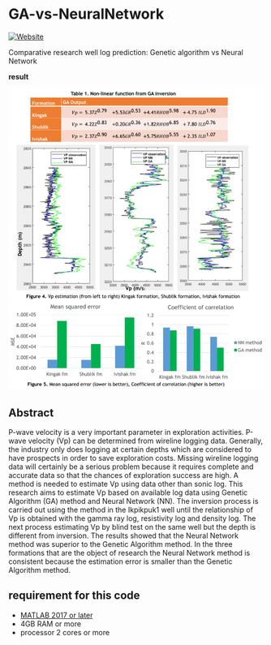 # GA-vs-NeuralNetwork
[![Website](https://img.shields.io/badge/website-visit-brightgreen)](https://firasisme.github.io/)

Comparative research well log prediction: Genetic algorithm vs Neural Network 

**result**

![Image](https://github.com/firasisme/GA-vs-NeuralNetwork/blob/master/GA%20vs%20NN.png)

## Abstract
P-wave velocity is a very important parameter in exploration activities. P-wave velocity (Vp) can be determined from wireline logging data. Generally, the industry only does logging at certain depths which are considered to have prospects in order to save exploration costs. Missing wireline logging data will certainly be a serious problem because it requires complete and accurate data so that the chances of exploration success are high. A method is needed to estimate Vp using data other than sonic log. This research aims to estimate Vp based on available log data using Genetic Algorithm (GA) method and Neural Network (NN). The inversion process is carried out using the method in the Ikpikpuk1 well until the relationship of Vp is obtained with the gamma ray log, resistivity log and density log. The next process estimating Vp by blind test on the same well but the depth is different from inversion. The results showed that the Neural Network method was superior to the Genetic Algorithm method. In the three formations that are the object of research the Neural Network method is consistent because the estimation error is smaller than the Genetic Algorithm method.
## requirement for this code
- [MATLAB 2017 or later](https://www.mathworks.com/)
- 4GB RAM or more
- processor 2 cores or more
